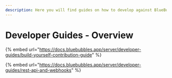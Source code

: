 ```yaml
---
description: Here you will find guides on how to develop against BlueBubbles
---
```


# Developer Guides - Overview

{% embed url="https://docs.bluebubbles.app/server/developer-guides/build-yourself-contribution-guide" %}

{% embed url="https://docs.bluebubbles.app/server/developer-guides/rest-api-and-webhooks" %}

